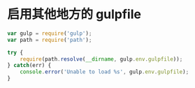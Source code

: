 # 启用其他地方的 gulpfile

```javascript
var gulp = require('gulp');
var path = require('path');

try {
    require(path.resolve(__dirname, gulp.env.gulpfile));
} catch(err) {
    console.error('Unable to load %s', gulp.env.gulpfile);
}
```